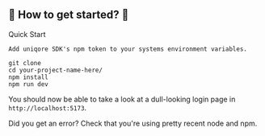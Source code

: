## 🤔 How to get started? 🤔

Quick Start

```shell
Add uniqore SDK's npm token to your systems environment variables.

git clone
cd your-project-name-here/
npm install
npm run dev
```

You should now be able to take a look at a dull-looking login page in `http://localhost:5173`.

Did you get an error? Check that you're using pretty recent node and npm.